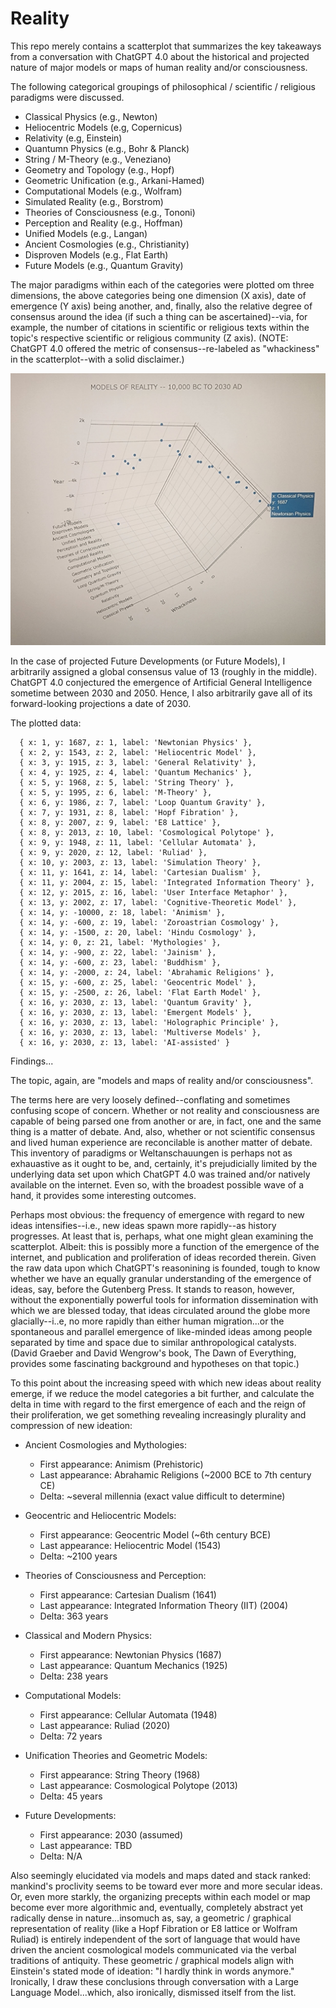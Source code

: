 # Reality

This repo merely contains a scatterplot that summarizes the key takeaways from a conversation with ChatGPT 4.0 about the historical and projected nature of major models or maps of human reality and/or consciousness.

The following categorical groupings of philosophical / scientific / religious paradigms were discussed.

* Classical Physics (e.g., Newton)
* Heliocentric Models (e.g, Copernicus)
* Relativity (e.g, Einstein)
* Quantumn Physics (e.g., Bohr & Planck)
* String / M-Theory (e.g., Veneziano)
* Geometry and Topology (e.g., Hopf)
* Geometric Unification (e.g., Arkani-Hamed)
* Computational Models (e.g., Wolfram)
* Simulated Reality (e.g., Borstrom)
* Theories of Consciousness (e.g., Tononi)
* Perception and Reality (e.g., Hoffman)
* Unified Models (e.g., Langan)
* Ancient Cosmologies (e.g., Christianity)
* Disproven Models (e.g., Flat Earth)
* Future Models (e.g., Quantum Gravity)

The major paradigms within each of the categories were plotted om three dimensions, the above categories being one dimension (X axis), date of emergence (Y axis) being another, and, finally, also the relative degree of consensus around the idea (if such a thing can be ascertained)--via, for example, the number of citations in scientific or religious texts within the topic's respective scientific or religious community (Z axis). (NOTE: ChatGPT 4.0 offered the metric of consensus--re-labeled as "whackiness" in the scatterplot--with a solid disclaimer.)

![Models of Reality -- 10,000 BC to 2030 AD](reality_scatterplot.jpg)

In the case of projected Future Developments (or Future Models), I arbitrarily assigned a global consensus value of 13 (roughly in the middle). ChatGPT 4.0 conjectured the emergence of Artificial General Intelligence sometime between 2030 and 2050. Hence, I also arbitrarily gave all of its forward-looking projections a date of 2030. 

The plotted data:

	  { x: 1, y: 1687, z: 1, label: 'Newtonian Physics' },
	  { x: 2, y: 1543, z: 2, label: 'Heliocentric Model' },
	  { x: 3, y: 1915, z: 3, label: 'General Relativity' },
	  { x: 4, y: 1925, z: 4, label: 'Quantum Mechanics' },
	  { x: 5, y: 1968, z: 5, label: 'String Theory' },
	  { x: 5, y: 1995, z: 6, label: 'M-Theory' },
	  { x: 6, y: 1986, z: 7, label: 'Loop Quantum Gravity' },
	  { x: 7, y: 1931, z: 8, label: 'Hopf Fibration' },
	  { x: 8, y: 2007, z: 9, label: 'E8 Lattice' },
	  { x: 8, y: 2013, z: 10, label: 'Cosmological Polytope' },
	  { x: 9, y: 1948, z: 11, label: 'Cellular Automata' },
	  { x: 9, y: 2020, z: 12, label: 'Ruliad' },
	  { x: 10, y: 2003, z: 13, label: 'Simulation Theory' },
	  { x: 11, y: 1641, z: 14, label: 'Cartesian Dualism' },
	  { x: 11, y: 2004, z: 15, label: 'Integrated Information Theory' },
	  { x: 12, y: 2015, z: 16, label: 'User Interface Metaphor' },
	  { x: 13, y: 2002, z: 17, label: 'Cognitive-Theoretic Model' },
	  { x: 14, y: -10000, z: 18, label: 'Animism' },
	  { x: 14, y: -600, z: 19, label: 'Zoroastrian Cosmology' },
	  { x: 14, y: -1500, z: 20, label: 'Hindu Cosmology' },
	  { x: 14, y: 0, z: 21, label: 'Mythologies' },
	  { x: 14, y: -900, z: 22, label: 'Jainism' },
	  { x: 14, y: -600, z: 23, label: 'Buddhism' },
	  { x: 14, y: -2000, z: 24, label: 'Abrahamic Religions' },
	  { x: 15, y: -600, z: 25, label: 'Geocentric Model' },
	  { x: 15, y: -2500, z: 26, label: 'Flat Earth Model' },
	  { x: 16, y: 2030, z: 13, label: 'Quantum Gravity' },
	  { x: 16, y: 2030, z: 13, label: 'Emergent Models' },
	  { x: 16, y: 2030, z: 13, label: 'Holographic Principle' },
	  { x: 16, y: 2030, z: 13, label: 'Multiverse Models' },
	  { x: 16, y: 2030, z: 13, label: 'AI-assisted' }


Findings...

The topic, again, are "models and maps of reality and/or consciousness".

The terms here are very loosely defined--conflating and sometimes confusing scope of concern. Whether or not reality and consciousness are capable of being parsed one from another or are, in fact, one and the same thing is a matter of debate. And, also, whether or not scientific consensus and lived human experience are reconcilable is another matter of debate. This inventory of paradigms or Weltanschauungen is perhaps not as exhauastive as it ought to be, and, certainly, it's prejudicially limited by the underlying data set upon which ChatGPT 4.0 was trained and/or natively available on the internet. Even so, with the broadest possible wave of a hand, it provides some interesting outcomes.

Perhaps most obvious: the frequency of emergence with regard to new ideas intensifies--i.e., new ideas spawn more rapidly--as history progresses. At least that is, perhaps, what one might glean examining the scatterplot. Albeit: this is possibly more a function of the emergence of the internet, and publication and proliferation of ideas recorded therein. Given the raw data upon which ChatGPT's reasonining is founded, tough to know whether we have an equally granular understanding of the emergence of ideas, say, before the Gutenberg Press. It stands to reason, however, without the exponentially powerful tools for information dissemination with which we are blessed today, that ideas circulated around the globe more glacially--i..e, no more rapidly than either human migration...or the spontaneous and parallel emergence of like-minded ideas among people separated by time and space due to similar anthropological catalysts. (David Graeber and David Wengrow's book, The Dawn of Everything, provides some fascinating background and hypotheses on that topic.)

To this point about the increasing speed with which new ideas about reality emerge, if we reduce the model categories a bit further, and calculate the delta in time with regard to the first emergence of each and the reign of their proliferation, we get something revealing increasingly plurality and compression of new ideation:

* Ancient Cosmologies and Mythologies:
  * First appearance: Animism (Prehistoric)
  * Last appearance: Abrahamic Religions (~2000 BCE to 7th century CE)
  * Delta: ~several millennia (exact value difficult to determine)

* Geocentric and Heliocentric Models:
  * First appearance: Geocentric Model (~6th century BCE)
  * Last appearance: Heliocentric Model (1543)
  * Delta: ~2100 years

* Theories of Consciousness and Perception:
  * First appearance: Cartesian Dualism (1641)
  * Last appearance: Integrated Information Theory (IIT) (2004)
  * Delta: 363 years

* Classical and Modern Physics:
  * First appearance: Newtonian Physics (1687)
  * Last appearance: Quantum Mechanics (1925)
  * Delta: 238 years

* Computational Models:
  * First appearance: Cellular Automata (1948)
  * Last appearance: Ruliad (2020)
  * Delta: 72 years

* Unification Theories and Geometric Models:
  * First appearance: String Theory (1968)
  * Last appearance: Cosmological Polytope (2013)
  * Delta: 45 years

* Future Developments:
  * First appearance: 2030 (assumed)
  * Last appearance: TBD
  * Delta: N/A


Also seemingly elucidated via models and maps dated and stack ranked: mankind's proclivity seems to be toward ever more and more secular ideas. Or, even more starkly, the organizing precepts within each model or map become ever more algorithmic and, eventually, completely abstract yet radically dense in nature...insomuch as, say, a geometric / graphical representation of reality (like a Hopf Fibration or E8 lattice or Wolfram Ruliad) is entirely independent of the sort of language that would have driven the ancient cosmological models communicated via the verbal traditions of antiquity. These geometric / graphical models align with Einstein's stated mode of ideation: "I hardly think in words anymore." Ironically, I draw these conclusions through conversation with a Large Language Model...which, also ironically, dismissed itself from the list.
